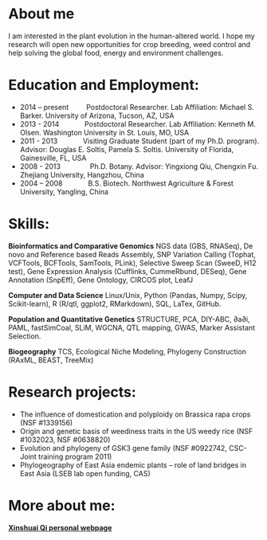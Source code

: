 # About me
I am interested in the plant evolution in the human-altered world. I hope my research will open new opportunities for crop breeding, weed control and help solving the global food, energy and environment challenges. 

# Education and Employment:

  * 2014 – present          Postdoctoral Researcher. Lab Affiliation: Michael S. Barker. University of Arizona, Tucson, AZ, USA
  * 2013 -  2014              Postdoctoral Researcher. Lab Affiliation: Kenneth M. Olsen. Washington University in St. Louis, MO, USA
  * 2011 -  2013              Visiting Graduate Student (part of my Ph.D. program). Advisor: Douglas E. Soltis, Pamela S. Soltis. University of Florida, Gainesville, FL, USA
  * 2008 - 2013               Ph.D. Botany. Advisor: Yingxiong Qiu, Chengxin Fu. Zhejiang University, Hangzhou, China
  * 2004 – 2008              B.S. Biotech. Northwest Agriculture & Forest University, Yangling, China

# Skills:
**Bioinformatics and Comparative Genomics** NGS data (GBS, RNASeq), De novo and Reference based Reads Assembly, SNP Variation Calling (Tophat, VCFTools, BCFTools, SamTools, PLink), Selective Sweep Scan (SweeD, H12 test), Gene Expression Analysis (Cufflinks, CummeRbund, DESeq), Gene Annotation (SnpEff), Gene Ontology, CIRCOS plot, LeafJ
 
**Computer and Data Science** Linux/Unix, Python (Pandas, Numpy, Scipy, Scikit-learn), R (R/qtl, ggplot2, RMarkdown), SQL, LaTex, GitHub.
 
**Population and Quantitative Genetics** STRUCTURE, PCA, DIY-ABC, ∂a∂i, PAML, fastSimCoal, SLiM, WGCNA, QTL mapping, GWAS, Marker Assistant Selection.
 
**Biogeography** TCS, Ecological Niche Modeling, Phylogeny Construction (RAxML, BEAST, TreeMix)

# Research projects:
  * The influence of domestication and polyploidy on Brassica rapa crops (NSF #1339156)
  * Origin and genetic basis of weediness traits in the US weedy rice (NSF #1032023, NSF #0638820)
  * Evolution and phylogeny of GSK3 gene family (NSF #0922742, CSC-Joint training program 2011)
  * Phylogeography of East Asia endemic plants – role of land bridges in East Asia (LSEB lab open funding, CAS)

# More about me:
[**Xinshuai Qi personal webpage**](http://xinshuaiqi.weebly.com/)
